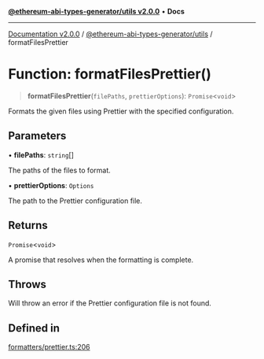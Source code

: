 [**@ethereum-abi-types-generator/utils v2.0.0**](../README.md) • **Docs**

***

[Documentation v2.0.0](../../../packages.md) / [@ethereum-abi-types-generator/utils](../README.md) / formatFilesPrettier

# Function: formatFilesPrettier()

> **formatFilesPrettier**(`filePaths`, `prettierOptions`): `Promise`\<`void`\>

Formats the given files using Prettier with the specified configuration.

## Parameters

• **filePaths**: `string`[]

The paths of the files to format.

• **prettierOptions**: `Options`

The path to the Prettier configuration file.

## Returns

`Promise`\<`void`\>

A promise that resolves when the formatting is complete.

## Throws

Will throw an error if the Prettier configuration file is not found.

## Defined in

[formatters/prettier.ts:206](https://github.com/niZmosis/ethereum-abi-types-generator/blob/51c0ac8a6ea35330201860f8469daa0efc6ae8f2/packages/utils/src/formatters/prettier.ts#L206)
